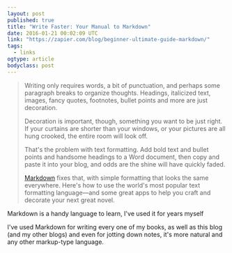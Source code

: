 ```yaml
---
layout: post
published: true
title: "Write Faster: Your Manual to Markdown"
date: 2016-01-21 00:02:09 UTC
link: "https://zapier.com/blog/beginner-ultimate-guide-markdown/"
tags: 
  - links
ogtype: article
bodyclass: post
---
```




> Writing only requires words, a bit of punctuation, and perhaps some paragraph breaks to organize thoughts. Headings, italicized text, images, fancy quotes, footnotes, bullet points and more are just decoration.
> 
> Decoration is important, though, something you want to be just right. If your curtains are shorter than your windows, or your pictures are all hung crooked, the entire room will look off.
> 
> That's the problem with text formatting. Add bold text and bullet points and handsome headings to a Word document, then copy and paste it into your blog, and odds are the shine will have quickly faded.
> 
> [Markdown](https://daringfireball.net/projects/markdown/) fixes that, with simple formatting that looks the same everywhere. Here's how to use the world's most popular text formatting language—and some great apps to help you craft and decorate your next great novel.

Markdown is a handy language to learn, I've used it for years myself

I've used Markdown for writing every one of my books, as well as this blog (and my other blogs) and even for jotting down notes, it's more natural and any other markup-type language.
